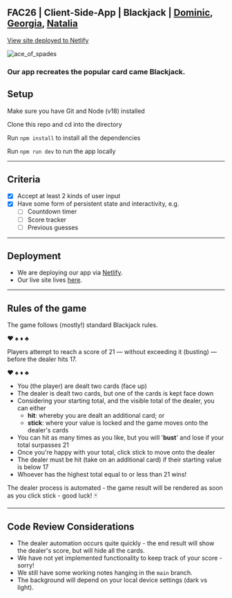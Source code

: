 ## FAC26 | Client-Side-App | Blackjack | [Dominic](https://github.com/DominicSimpson), [Georgia](https://github.com/rockyrelay), [Natalia](https://github.com/nataliarusu)

[View site deployed to Netlify](https://week5-clientside-dgn.netlify.app/)

![ace_of_spades](https://user-images.githubusercontent.com/52511353/219091848-7fd8496c-ca23-4db0-bb93-3ba3bd87755e.jpg)

### Our app recreates the popular card came Blackjack. 

## Setup

Make sure you have Git and Node (v18) installed

Clone this repo and cd into the directory

Run ```npm install``` to install all the dependencies

Run ```npm run dev``` to run the app locally 

---

## Criteria

- [x] Accept at least 2 kinds of user input
- [x] Have some form of persistent state and interactivity, e.g.
  - [ ]   Countdown timer
  - [ ]   Score tracker
  - [ ]   Previous guesses
  
---
 
 ## Deployment
 
 - We are deploying our app via [Netlify](http://www.netlify.com).
 - Our live site lives [here](https://week5-clientside-dgn.netlify.app/).
 
 ---

## Rules of the game

The game follows (mostly!) standard Blackjack rules. 

♥️  ♠️ ♦️ ♣️ 

Players attempt to reach a score of 21 — without exceeding it (busting) — before the dealer hits 17. 

♥️  ♠️ ♦️ ♣️ 

- You (the player) are dealt two cards (face up)
- The dealer is dealt two cards, but one of the cards is kept face down
- Considering your starting total, and the visible total of the dealer, you can either
    - **hit**: whereby you are dealt an additional card; or
    - **stick**: where your value is locked and the game moves onto the dealer's cards
- You can hit as many times as you like, but you will '**bust**' and lose if your total surpasses 21
- Once you're happy with your total, click stick to move onto the dealer
- The dealer must be hit (take on an additional card) if their starting value is below 17
- Whoever has the highest total equal to or less than 21 wins! 

The dealer process is automated - the game result will be rendered as soon as you click stick - good luck! 🃏

---

## Code Review Considerations

- The dealer automation occurs quite quickly - the end result will show the dealer's score, but will hide all the cards. 
- We have not yet implemented functionality to keep track of your score - sorry! 
- We still have some working notes hanging in the ```main``` branch.
- The background will depend on your local device settings (dark vs light).

